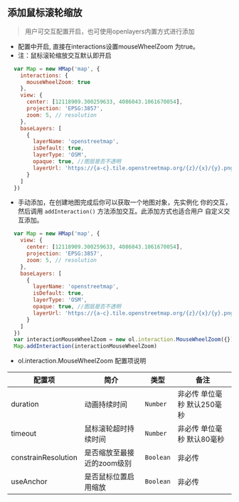 ## 添加鼠标滚轮缩放

> 用户可交互配置开启，也可使用openlayers内置方式进行添加

* 配置中开启, 直接在interactions设置mouseWheelZoom 为true。
* 注：鼠标滚轮缩放交互默认即开启

```javascript
  var Map = new HMap('map', {
    interactions: {
      mouseWheelZoom: true
    },
    view: {
      center: [12118909.300259633, 4086043.1061670054],
      projection: 'EPSG:3857',
      zoom: 5, // resolution
    },
    baseLayers: [
      {
        layerName: 'openstreetmap',
        isDefault: true,
        layerType: 'OSM',
        opaque: true, //图层是否不透明
        layerUrl: 'https://{a-c}.tile.openstreetmap.org/{z}/{x}/{y}.png'
      }
    ]
  })
```

* 手动添加，在创建地图完成后你可以获取一个地图对象，先实例化
  你的交互，然后调用 ``addInteraction()`` 方法添加交互。此添加方式也适合用户
  自定义交互添加。
  
```javascript
  var Map = new HMap('map', {
    view: {
      center: [12118909.300259633, 4086043.1061670054],
      projection: 'EPSG:3857',
      zoom: 5, // resolution
    },
    baseLayers: [
      {
        layerName: 'openstreetmap',
        isDefault: true,
        layerType: 'OSM',
        opaque: true, //图层是否不透明
        layerUrl: 'https://{a-c}.tile.openstreetmap.org/{z}/{x}/{y}.png'
      }
    ]
  })
  var interactionMouseWheelZoom = new ol.interaction.MouseWheelZoom({})
  Map.addInteraction(interactionMouseWheelZoom)
```  

* ol.interaction.MouseWheelZoom 配置项说明

| 配置项 | 简介 | 类型 | 备注 |
| --- | --- |--- | --- |
| duration | 动画持续时间 | `Number` | 非必传 单位毫秒 默认250毫秒 |
| timeout | 鼠标滚轮超时持续时间 | `Number` | 非必传 单位毫秒 默认80毫秒 |
| constrainResolution | 是否缩放至最接近的zoom级别 | `Boolean` | 非必传 |
| useAnchor | 是否鼠标位置启用缩放 | `Boolean` | 非必传 |
